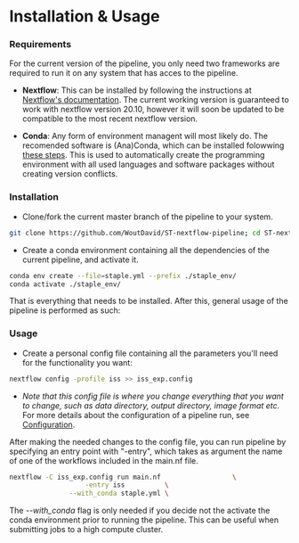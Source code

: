 # Installation & Usage

### Requirements
For the current version of the pipeline, you only need two frameworks are required to run it on any system that has acces to the pipeline.

- **Nextflow**: This can be installed by following the instructions at [Nextflow's documentation](https://www.nextflow.io/docs/latest/getstarted.html).
The current working version is guaranteed to work with nextflow version 20.10, however it will soon be updated to be compatible to the most recent nextflow version.

- **Conda**: Any form of environment managent will most likely do. The recomended software is (Ana)Conda, which can be installed folowwing [these steps](https://conda.io/projects/conda/en/latest/user-guide/install/index.html).  This is used to automatically create the programming environment with all used languages and software packages without creating version conflicts.


### Installation

- Clone/fork the current master branch of the pipeline to your system.
 ```bash
git clone https://github.com/WoutDavid/ST-nextflow-pipeline; cd ST-nextflow-pipeline
  ```
- Create a conda environment containing all the dependencies of the current pipeline, and activate it.
 ```bash
conda env create --file=staple.yml --prefix ./staple_env/
conda activate ./staple_env/
  ```

That is everything that needs to be installed. After this, general usage of the pipeline is performed as such:

### Usage
- Create a personal config file containing all the parameters you'll need for the functionality you want:
 ```bash
nextflow config -profile iss >> iss_exp.config
  ```
- *Note that this config file is where you change everything that you want to change, such as data directory, output directory, image format etc.*
For more details about the configuration of a pipeline run, see [Configuration](configuration.md).

 After making the needed changes to the config file, you can run pipeline by specifying an entry point with "-entry", which takes as argument the name of one of the workflows included in the main.nf file.  


 ```bash
nextflow -C iss_exp.config run main.nf	                \
			        -entry iss	        \
				--with_conda staple.yml	\
```

The *--with_conda* flag is only needed if you decide not the activate the conda environment prior to running the pipeline. This can be useful when submitting jobs to a high compute cluster.



